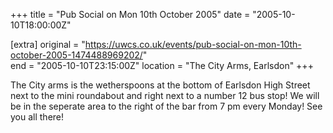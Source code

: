 +++
title = "Pub Social on Mon 10th October 2005"
date = "2005-10-10T18:00:00Z"

[extra]
original = "https://uwcs.co.uk/events/pub-social-on-mon-10th-october-2005-1474488969202/"    
end = "2005-10-10T23:15:00Z"
location = "The City Arms, Earlsdon"
+++

The City arms is the wetherspoons at the bottom of Earlsdon High Street next to the mini roundabout and right next to a number 12 bus stop\! We will be in the seperate area to the right of the bar from 7 pm every Monday\! See you all there\!

